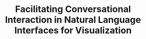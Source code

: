 ---
authors:
- Rishab Mitra
- Arpit Narechania
- Alex Endert
- John Stasko
link: https://arxiv.org/abs/2207.00189
tags:
- Conversational Interaction
- Visualization Toolkits
- Natural Language Interfaces
title: 'Facilitating Conversational Interaction in Natural Language Interfaces for Visualization'
venue: IEEE VIS (Short Papers)
year: 2022
---